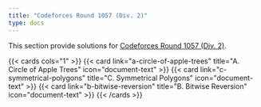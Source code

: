```yaml
---
title: "Codeforces Round 1057 (Div. 2)"
type: docs
---
```


This section provide solutions for [Codeforces Round 1057 (Div. 2)](https://codeforces.com/contest/2156).

{{< cards cols="1" >}}
  {{< card link="a-circle-of-apple-trees" title="A. Circle of Apple Trees" icon="document-text" >}}
  {{< card link="c-symmetrical-polygons" title="C. Symmetrical Polygons" icon="document-text" >}}
  {{< card link="b-bitwise-reversion" title="B. Bitwise Reversion" icon="document-text" >}}
{{< /cards >}}
